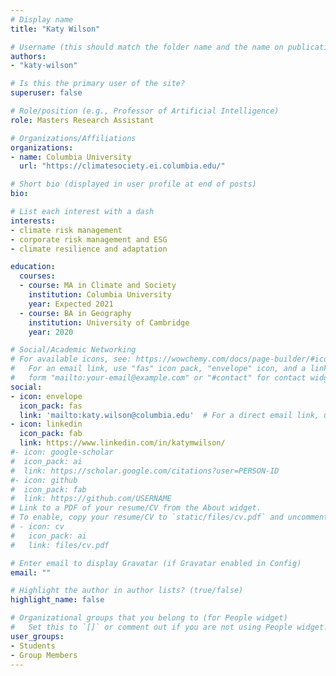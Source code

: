```yaml
---
# Display name
title: "Katy Wilson"

# Username (this should match the folder name and the name on publications)
authors:
- "katy-wilson"

# Is this the primary user of the site?
superuser: false

# Role/position (e.g., Professor of Artificial Intelligence)
role: Masters Research Assistant

# Organizations/Affiliations
organizations:
- name: Columbia University
  url: "https://climatesociety.ei.columbia.edu/"

# Short bio (displayed in user profile at end of posts)
bio: 

# List each interest with a dash
interests:
- climate risk management
- corporate risk management and ESG
- climate resilience and adaptation

education:
  courses:
  - course: MA in Climate and Society
    institution: Columbia University
    year: Expected 2021
  - course: BA in Geography
    institution: University of Cambridge
    year: 2020

# Social/Academic Networking
# For available icons, see: https://wowchemy.com/docs/page-builder/#icons
#   For an email link, use "fas" icon pack, "envelope" icon, and a link in the
#   form "mailto:your-email@example.com" or "#contact" for contact widget.
social:
- icon: envelope
  icon_pack: fas
  link: 'mailto:katy.wilson@columbia.edu'  # For a direct email link, use "mailto:test@example.org".
- icon: linkedin
  icon_pack: fab
  link: https://www.linkedin.com/in/katymwilson/
#- icon: google-scholar
#  icon_pack: ai
#  link: https://scholar.google.com/citations?user=PERSON-ID
#- icon: github
#  icon_pack: fab
#  link: https://github.com/USERNAME
# Link to a PDF of your resume/CV from the About widget.
# To enable, copy your resume/CV to `static/files/cv.pdf` and uncomment the lines below.
# - icon: cv
#   icon_pack: ai
#   link: files/cv.pdf

# Enter email to display Gravatar (if Gravatar enabled in Config)
email: ""

# Highlight the author in author lists? (true/false)
highlight_name: false

# Organizational groups that you belong to (for People widget)
#   Set this to `[]` or comment out if you are not using People widget.
user_groups:
- Students
- Group Members
---
```

